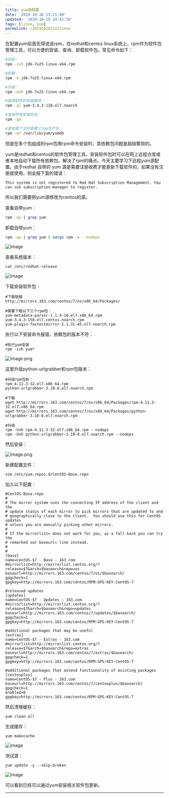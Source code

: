 ```yaml
---
title: yum源配置
date: '2019-10-18 13:21:40'
updated: '2019-10-19 14:41:50'
tags: [linux, yum]
permalink: /201910181321linux
---
```

在配置yum前首先得说说rpm，在redhat和centos linux系统上，rpm作为软件包管理工具，可以方便的安装、查询、卸载软件包。常见命令如下：

```sh
#安装：
rpm -ivh jdk-7u25-linux-x64.rpm

#卸载：
rpm -e jdk-7u25-linux-x64.rpm

#升级：
rpm -Uvh jdk-7u25-linux-x64.rpm

#查询软件的安装路径：
rpm -ql yum-3.4.3-118.el7.noarch

#查询所有安装的包：
rpm -qa 

#查询某个文件是哪个rpm包产生：
rpm -qf /var/lib/yum/yumdb

```

但是在多个包组成的rpm包用rpm命令安装时，其依赖包问题是超级繁琐的。



yum是redhat和centos的软件包管理工具，安装软件包时可以在网上远程仓库或者本地自动下载所有依赖包，解决了rpm的痛点。今天主要学习下远程yum源配置。由于redhat 自带的 yum 源是需要注册收费才能更新下载软件的，如果没有注册就使用，则会报下面的错误：

```
This system is not registered to Red Hat Subscription Management. You can use subscription-manager to register.
```

所以我们需要把yum源修改为centos的源。



查看自带yum：

```sh
rpm -qa | grep yum
```

卸载自带yum：
```sh
rpm -qa | grep yum | xargs rpm -e --nodeps
```
![image](https://cdn.jsdelivr.net/gh/smallersoup/jsDelivr-cdn@main/blog/article/imgconvert-csdnimg/1dc5b66193ca9e6e865ea8eb4729d80b.png)

查看系统版本：

```
cat /etc/redhat-release
```

![image](https://cdn.jsdelivr.net/gh/smallersoup/jsDelivr-cdn@main/blog/article/imgconvert-csdnimg/8bb6d68a2e09e7945ba48d4ab315b834.png)

下载安装软件包：

```
#下载链接
http://mirrors.163.com/centos/7/os/x86_64/Packages/

#需要下载以下三个rpm包：
yum-metadata-parser-1.1.4-10.el7.x86_64.rpm  
yum-3.4.3-158.el7.centos.noarch.rpm
yum-plugin-fastestmirror-1.1.31-45.el7.noarch.rpm
```

执行以下安装命令报错，依赖包的版本不符：

```
#执行yum安装
rpm -ivh yum*
```
![image.png](https://cdn.jsdelivr.net/gh/smallersoup/jsDelivr-cdn@main/blog/article/imgconvert-csdnimg/2aa5dabdb9e6db0b391ce07dad08e413.png)


这里升级python-urlgrabber和rpm包版本：

```
#升级rpm包到：
rpm-4.11.3-32.el7.x86_64.rpm  
python-urlgrabber-3.10-8.el7.noarch.rpm  

#下载
wget http://mirrors.163.com/centos/7/os/x86_64/Packages/rpm-4.11.3-32.el7.x86_64.rpm
wget http://mirrors.163.com/centos/7/os/x86_64/Packages/python-urlgrabber-3.10-8.el7.noarch.rpm

#升级
rpm -Uvh rpm-4.11.3-32.el7.x86_64.rpm --nodeps
rpm -Uvh python-urlgrabber-3.10-8.el7.noarch.rpm --nodeps
```

然后安装：

![image.png](https://cdn.jsdelivr.net/gh/smallersoup/jsDelivr-cdn@main/blog/article/imgconvert-csdnimg/f810c1c0b1dfd72aff9a543b6854f531.png)


新建配置文件：

```
vim /etc/yum.repos.d/CentOS-Base.repo
```

加入以下配置：

```
#CentOS-Base.repo
#
# The mirror system uses the connecting IP address of the client and the
# update status of each mirror to pick mirrors that are updated to and
# geographically close to the client.  You should use this for CentOS updates
# unless you are manually picking other mirrors.
#
# If the mirrorlist= does not work for you, as a fall back you can try the
# remarked out baseurl= line instead.
#
#
[base]
name=CentOS-$7 - Base - 163.com
#mirrorlist=http://mirrorlist.centos.org/?release=$7&arch=$basearch&repo=os
baseurl=http://mirrors.163.com/centos/7/os/$basearch/
gpgcheck=1
gpgkey=http://mirrors.163.com/centos/RPM-GPG-KEY-CentOS-7

#released updates
[updates]
name=CentOS-$7 - Updates - 163.com
#mirrorlist=http://mirrorlist.centos.org/?release=$7&arch=$basearch&repo=updates
baseurl=http://mirrors.163.com/centos/7/updates/$basearch/
gpgcheck=1
gpgkey=http://mirrors.163.com/centos/RPM-GPG-KEY-CentOS-7

#additional packages that may be useful
[extras]
name=CentOS-$7 - Extras - 163.com
#mirrorlist=http://mirrorlist.centos.org/?release=$7&arch=$basearch&repo=extras
baseurl=http://mirrors.163.com/centos/7/extras/$basearch/
gpgcheck=1
gpgkey=http://mirrors.163.com/centos/RPM-GPG-KEY-CentOS-7

#additional packages that extend functionality of existing packages
[centosplus]
name=CentOS-$7 - Plus - 163.com
baseurl=http://mirrors.163.com/centos/7/centosplus/$basearch/
gpgcheck=1
enabled=0
gpgkey=http://mirrors.163.com/centos/RPM-GPG-KEY-CentOS-7
```

然后清理缓存：

```
yum clean all
```

生成缓存：

```
yum makecache
```

![image](https://cdn.jsdelivr.net/gh/smallersoup/jsDelivr-cdn@main/blog/article/imgconvert-csdnimg/19380165e2ed882ed56f6c4665f597a1.png)

测试源：

```
yum update -y --skip-broken
```

![image](https://cdn.jsdelivr.net/gh/smallersoup/jsDelivr-cdn@main/blog/article/imgconvert-csdnimg/d2fb95bc09ed34346e548607a1ebb7ef.png)

可以看到已经可以通过yum安装相关软件包更新。

-----
